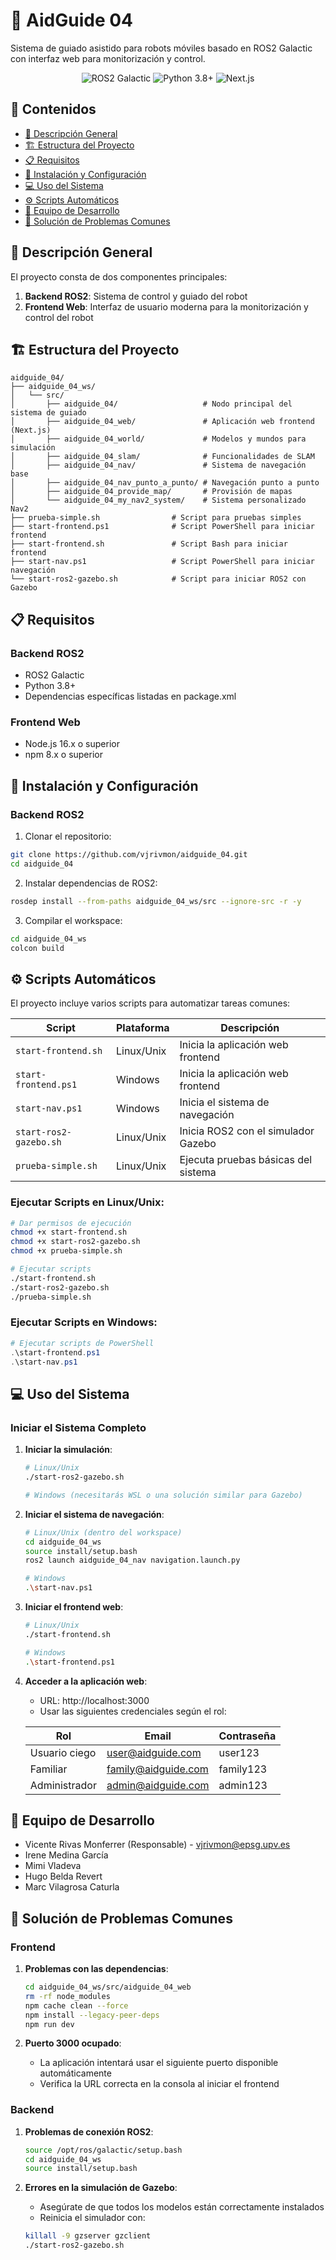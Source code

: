 # 🤖 AidGuide 04

Sistema de guiado asistido para robots móviles basado en ROS2 Galactic con interfaz web para monitorización y control.

<div align="center">
  <img src="https://img.shields.io/badge/ROS2-Galactic-blue?style=for-the-badge" alt="ROS2 Galactic"/>
  <img src="https://img.shields.io/badge/Python-3.8+-green?style=for-the-badge" alt="Python 3.8+"/>
  <img src="https://img.shields.io/badge/Next.js-Frontend-black?style=for-the-badge" alt="Next.js"/>
</div>

## 📑 Contenidos

- [🌟 Descripción General](#-descripción-general)
- [🏗️ Estructura del Proyecto](#-estructura-del-proyecto)
- [📋 Requisitos](#-requisitos)
- [🚀 Instalación y Configuración](#-instalación-y-configuración)
- [💻 Uso del Sistema](#-uso-del-sistema)
- [⚙️ Scripts Automáticos](#-scripts-automáticos)
- [👥 Equipo de Desarrollo](#-equipo-de-desarrollo)
- [🔧 Solución de Problemas Comunes](#-solución-de-problemas-comunes)

## 🌟 Descripción General

El proyecto consta de dos componentes principales:
1. **Backend ROS2**: Sistema de control y guiado del robot
2. **Frontend Web**: Interfaz de usuario moderna para la monitorización y control del robot

## 🏗️ Estructura del Proyecto

```
aidguide_04/
├── aidguide_04_ws/
│   └── src/
│       ├── aidguide_04/                   # Nodo principal del sistema de guiado
│       ├── aidguide_04_web/               # Aplicación web frontend (Next.js)
│       ├── aidguide_04_world/             # Modelos y mundos para simulación
│       ├── aidguide_04_slam/              # Funcionalidades de SLAM
│       ├── aidguide_04_nav/               # Sistema de navegación base
│       ├── aidguide_04_nav_punto_a_punto/ # Navegación punto a punto
│       ├── aidguide_04_provide_map/       # Provisión de mapas
│       └── aidguide_04_my_nav2_system/    # Sistema personalizado Nav2
├── prueba-simple.sh                # Script para pruebas simples
├── start-frontend.ps1              # Script PowerShell para iniciar frontend
├── start-frontend.sh               # Script Bash para iniciar frontend
├── start-nav.ps1                   # Script PowerShell para iniciar navegación
└── start-ros2-gazebo.sh            # Script para iniciar ROS2 con Gazebo
```

## 📋 Requisitos

### Backend ROS2
- ROS2 Galactic
- Python 3.8+
- Dependencias específicas listadas en package.xml

### Frontend Web
- Node.js 16.x o superior
- npm 8.x o superior

## 🚀 Instalación y Configuración

### Backend ROS2
1. Clonar el repositorio:
```bash
git clone https://github.com/vjrivmon/aidguide_04.git
cd aidguide_04
```

2. Instalar dependencias de ROS2:
```bash
rosdep install --from-paths aidguide_04_ws/src --ignore-src -r -y
```

3. Compilar el workspace:
```bash
cd aidguide_04_ws
colcon build
```

## ⚙️ Scripts Automáticos

El proyecto incluye varios scripts para automatizar tareas comunes:

| Script | Plataforma | Descripción |
|--------|------------|-------------|
| `start-frontend.sh` | Linux/Unix | Inicia la aplicación web frontend |
| `start-frontend.ps1` | Windows | Inicia la aplicación web frontend |
| `start-nav.ps1` | Windows | Inicia el sistema de navegación |
| `start-ros2-gazebo.sh` | Linux/Unix | Inicia ROS2 con el simulador Gazebo |
| `prueba-simple.sh` | Linux/Unix | Ejecuta pruebas básicas del sistema |

### Ejecutar Scripts en Linux/Unix:
```bash
# Dar permisos de ejecución
chmod +x start-frontend.sh
chmod +x start-ros2-gazebo.sh
chmod +x prueba-simple.sh

# Ejecutar scripts
./start-frontend.sh
./start-ros2-gazebo.sh
./prueba-simple.sh
```

### Ejecutar Scripts en Windows:
```powershell
# Ejecutar scripts de PowerShell
.\start-frontend.ps1
.\start-nav.ps1
```

## 💻 Uso del Sistema

### Iniciar el Sistema Completo

1. **Iniciar la simulación**:
   ```bash
   # Linux/Unix
   ./start-ros2-gazebo.sh
   
   # Windows (necesitarás WSL o una solución similar para Gazebo)
   ```

2. **Iniciar el sistema de navegación**:
   ```bash
   # Linux/Unix (dentro del workspace)
   cd aidguide_04_ws
   source install/setup.bash
   ros2 launch aidguide_04_nav navigation.launch.py
   
   # Windows
   .\start-nav.ps1
   ```

3. **Iniciar el frontend web**:
   ```bash
   # Linux/Unix
   ./start-frontend.sh
   
   # Windows
   .\start-frontend.ps1
   ```

4. **Acceder a la aplicación web**:
   - URL: http://localhost:3000
   - Usar las siguientes credenciales según el rol:

   | Rol | Email | Contraseña |
   |-----|-------|------------|
   | Usuario ciego | user@aidguide.com | user123 |
   | Familiar | family@aidguide.com | family123 |
   | Administrador | admin@aidguide.com | admin123 |

## 👥 Equipo de Desarrollo
- Vicente Rivas Monferrer (Responsable) - vjrivmon@epsg.upv.es
- Irene Medina García
- Mimi Vladeva
- Hugo Belda Revert
- Marc Vilagrosa Caturla

## 🔧 Solución de Problemas Comunes

### Frontend
1. **Problemas con las dependencias**:
   ```bash
   cd aidguide_04_ws/src/aidguide_04_web
   rm -rf node_modules
   npm cache clean --force
   npm install --legacy-peer-deps
   npm run dev
   ```

2. **Puerto 3000 ocupado**:
   - La aplicación intentará usar el siguiente puerto disponible automáticamente
   - Verifica la URL correcta en la consola al iniciar el frontend

### Backend
1. **Problemas de conexión ROS2**:
   ```bash
   source /opt/ros/galactic/setup.bash
   cd aidguide_04_ws
   source install/setup.bash
   ```

2. **Errores en la simulación de Gazebo**:
   - Asegúrate de que todos los modelos están correctamente instalados
   - Reinicia el simulador con:
   ```bash
   killall -9 gzserver gzclient
   ./start-ros2-gazebo.sh
   ```
